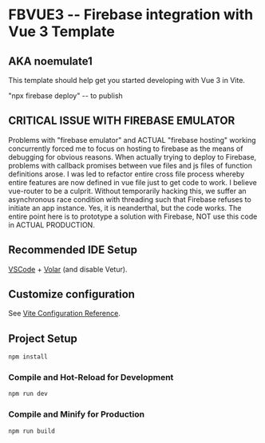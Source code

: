 # FBVUE3 -- Firebase integration with Vue 3 Template

## AKA noemulate1

This template should help get you started developing with Vue 3 in Vite.

"npx firebase deploy" -- to publish

## CRITICAL ISSUE WITH FIREBASE EMULATOR 

Problems with "firebase emulator" and ACTUAL "firebase hosting" working concurrently forced me to focus on hosting to firebase as the means of debugging for obvious reasons.  When actually trying to deploy to Firebase, problems with callback promises between vue files and js files of function definitions arose. I was led to refactor entire cross file process whereby entire features are now defined in vue file just to get code to work.  I believe vue-router to be a culprit.  Without temporarily hacking this, we suffer an asynchronous race condition with threading such that Firebase refuses to initiate an app instance. Yes, it is neanderthal, but the code works. The entire point here is to prototype a solution with Firebase, NOT use this code in ACTUAL PRODUCTION. 

## Recommended IDE Setup

[VSCode](https://code.visualstudio.com/) + [Volar](https://marketplace.visualstudio.com/items?itemName=Vue.volar) (and disable Vetur).

## Customize configuration

See [Vite Configuration Reference](https://vite.dev/config/).

## Project Setup

```sh
npm install
```

### Compile and Hot-Reload for Development

```sh
npm run dev
```

### Compile and Minify for Production

```sh
npm run build
```
